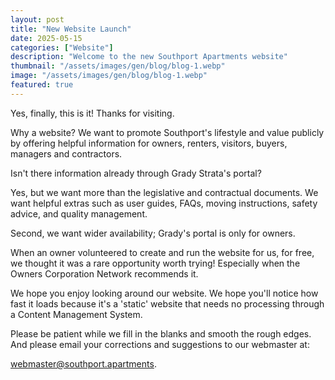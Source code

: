 ```yaml
---
layout: post
title: "New Website Launch"
date: 2025-05-15
categories: ["Website"]
description: "Welcome to the new Southport Apartments website"
thumbnail: "/assets/images/gen/blog/blog-1.webp"
image: "/assets/images/gen/blog/blog-1.webp"
featured: true
---
```


Yes, finally, this is it! Thanks for visiting.

Why a website? We want to promote Southport's lifestyle and value publicly by offering helpful information for owners, renters, visitors, buyers, managers and contractors.

Isn't there information already through Grady Strata's portal?

Yes, but we want more than the legislative and contractual documents. We want helpful extras such as user guides, FAQs, moving instructions, safety advice, and quality management.

Second, we want wider availability; Grady's portal is only for owners.

When an owner volunteered to create and run the website for us, for free, we thought it was a rare opportunity worth trying! Especially when the Owners Corporation Network recommends it.

We hope you enjoy looking around our website. We hope you'll notice how fast it loads because it's a 'static' website that needs no processing through a Content Management System.

Please be patient while we fill in the blanks and smooth the rough edges. And please email your corrections and suggestions to our webmaster at:

[webmaster@southport.apartments](mailto:webmaster@southport.apartments).
